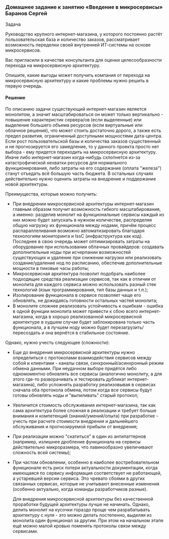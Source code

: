 ### Домашнее задание к занятию «Введение в микросервисы» Баранов Сергей

Задача

Руководство крупного интернет-магазина, у которого постоянно растёт пользовательская база и количество заказов, рассматривает возможность переделки своей внутренней ИТ-системы на основе микросервисов.

Вас пригласили в качестве консультанта для оценки целесообразности перехода на микросервисную архитектуру.

Опишите, какие выгоды может получить компания от перехода на микросервисную архитектуру и какие проблемы нужно решить в первую очередь.

#### Решение

   По описанию задачи существующий интернет-магазин является монолитом, а значит масштабироваться он может только вертикально - повышение характеристик сервера/ов (если выделенные) или выделение большего объема ресурсов (если виртуальные или облачное решения), что может стоить достаточно дорого, а также есть предел развития, ограниченный доступными мощностями дата-центра.
Если рост пользовательской базы и количества заказов существенный и не прогнозируется его замедление, то у данного проекта просто нет выбора - ему придется переходить на микросервисную архитектуру. Иначе либо интернет-магазин когда-нибудь схлопнется из-за катастрофической нехватки ресурсов для нормального функционирования, либо затраты на его содержание (оплата "железа") станут отъедать всё большую часть бюджета. В остальных случаях действительно нужно оценить затраты на внедрение и поддержание новой архитектуры.

Преимущества, которые можно получить:

- При внедрении микросервисной архитектуры интернет-магазин главным образом получит возможность гибкого масштабирования, а именно: разделив монолит на функциональные сервисы каждый из них можно будет запускать в нужном количестве, распределяя общую нагрузку их функционала между нодами, причём процесс распараллеливания возможно автоматизировать благодаря технологиям мониторинга и IssC (инфраструктура как код). Последнее в свою очередь может оптимизировать затраты на оборудование при использовании облачных провайдеров: создавать дополнительные ноды при исчерпании возможностей существующих и удаление при снижении нагрузки или реализовать создание/удаление нод по расписанию, обеспечив дополнительные мощности в пиковые часы работы;
- Микросервисная архитектура позволит подобрать наиболее подходящие средства реализации сервисов, так как в отличии от монолита для каждого сервиса можно использовать разный стек технологий (язык программирования, тип базы данных и т.п.);
- Изолирование функционала в сервисе позволяет чаще его обновлять, не дожидаясь готовности остальных частей монолита;
- В монолите сложнее реализовать устойчивость к ошибкам - ошибка в одной функции монолита может привести к сбою всего интернет-магазина, когда в хорошо реализованной микросервисной архитектуре в худшем случае будет заблокирована только часть функционала, а в лучшем ноду можно будет перезагрузить/пересоздать и она вернётся в стабильное состояние.

Однако, нужно учесть следующее (сложности):

- Еще до внедрения микросервисной архитектуры нужно определиться с протоколами взаимодействия сервисов между собой и клиентами - каналы связи, синхронный/асинхронный режим обмена данными. При неудачном выборе придётся либо одномоментно обновлять все сервисы (аналогично монолиту, а для этого где-то разворачивать и тестировать дубликат интернет-магазина), либо усложнять разработку реализовывая в сервисах сначала оба протокола обмена, потом когда все сервисы будут готовы обновлять ноды и "выпиливать" старый протокол;
- Увеличится стоимость обслуживания интернет-магазина, так как сама архитектура более сложная в реализации и требует больше внимания и компетенций (знаний/умений/опыта) при разработке - учесть при расчете стоимости внедрения и дальнейшего обслуживания и прогнозируемой прибыли от внедрения;
- При реализации можно "скатиться" в один из антипаттернов (например, излишнее дробление функционала на сервисы действительно микроразмера, что лавинообразно увеличивают сложность всей системы);
- При частом обновлении, особенно в наиболее востребовательном функционале есть риск потери актуальности документации, когда имеющаяся по сервису информация соответствует не работающей, а устаревшей версии сервиса. Это чревато сбоями в других связанных сервисах, которые не учитывают внесенные изменения (особенно актуально, когда команды разработчиков разные).

   Для внедрения микросервисной архитектуры без качественной проработки будущей архитектуры лучше не начинать. Однако, делить монолит на кусочки гораздо проще чем разрабатывать архитектуру с нуля - это можно делать постепенно, выделяя из монолита один функционал за другим. При этом на начальном этапе ещё можно малой кровью поменять протоколы связи между сервисами.



